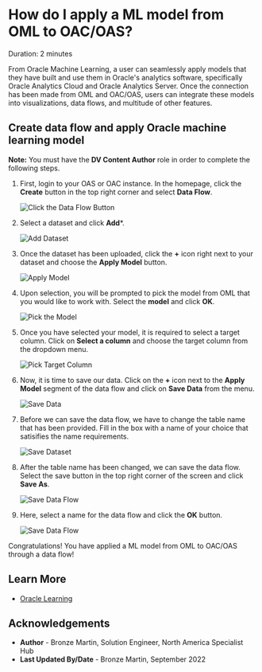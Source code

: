 # How do I apply a ML model from OML to OAC/OAS?
Duration: 2 minutes

From Oracle Machine Learning, a user can seamlessly apply models that they have built and use them in Oracle's analytics software, specifically Oracle Analytics Cloud and Oracle Analytics Server. Once the connection has been made from OML and OAC/OAS, users can integrate these models into visualizations, data flows, and multitude of other features.

## Create data flow and apply Oracle machine learning model

**Note:** You must have the **DV Content Author** role in order to complete the following steps.

1. First, login to your OAS or OAC instance. In the homepage, click the **Create** button in the top right corner and select **Data Flow**.

    ![Click the Data Flow Button](images/pick-dataflow.png)

2. Select a dataset and click **Add***.

    ![Add Dataset](images/add-dataset.png)

3.  Once the dataset has been uploaded, click the **+** icon right next to your dataset and choose the **Apply Model** button.

    ![Apply Model](images/apply-model.png)

4. Upon selection, you will be prompted to pick the model from OML that you would like to work with. Select the **model** and click **OK**.

    ![Pick the Model](images/select-model.png)

5. Once you have selected your model, it is required to select a target column. Click on **Select a column** and choose the target column from the dropdown menu.

    ![Pick Target Column](images/target-column.png)

6. Now, it is time to save our data. Click on the **+** icon next to the **Apply Model** segment of the data flow and click on **Save Data** from the menu.

    ![Save Data](images/save-data.png)

7. Before we can save the data flow, we have to change the table name that has been provided. Fill in the box with a name of your choice that satisifies the name requirements.

    ![Save Dataset](images/save-dataset.png)

8. After the table name has been changed, we can save the data flow. Select the save button in the top right corner of the screen and click **Save As**.

    ![Save Data Flow](images/save-as-dataflow.png)

9.  Here, select a name for the data flow and click the **OK** button.

    ![Save Data Flow](images/save-dataflow.png)


Congratulations! You have applied a ML model from OML to OAC/OAS through a data flow!

## Learn More

* [Oracle Learning](https://www.youtube.com/watch?v=quIUPzcCaOw)

## Acknowledgements
* **Author** - Bronze Martin, Solution Engineer, North America Specialist Hub
* **Last Updated By/Date** - Bronze Martin, September 2022
